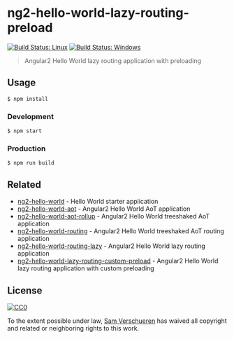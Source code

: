 # ng2-hello-world-lazy-routing-preload

[![Build Status: Linux](https://travis-ci.org/SamVerschueren/ng2-hello-world-lazy-routing-preload.svg?branch=master)](https://travis-ci.org/SamVerschueren/ng2-hello-world-lazy-routing-preload) [![Build Status: Windows](https://ci.appveyor.com/api/projects/status/csxuj06rkhx5f2qq/branch/master?svg=true)](https://ci.appveyor.com/project/SamVerschueren/ng2-hello-world-lazy-routing-preload/branch/master)

> Angular2 Hello World lazy routing application with preloading


## Usage

```
$ npm install
```

### Development

```
$ npm start
```

### Production

```
$ npm run build
```


## Related

- [ng2-hello-world](https://github.com/SamVerschueren/ng2-hello-world) - Hello World starter application
- [ng2-hello-world-aot](https://github.com/SamVerschueren/ng2-hello-world-aot) - Angular2 Hello World AoT application
- [ng2-hello-world-aot-rollup](https://github.com/SamVerschueren/ng2-hello-world-aot-rollup) - Angular2 Hello World treeshaked AoT application
- [ng2-hello-world-routing](https://github.com/SamVerschueren/ng2-hello-world-routing) - Angular2 Hello World treeshaked AoT routing application
- [ng2-hello-world-routing-lazy](https://github.com/SamVerschueren/ng2-hello-world-lazy-routing) - Angular2 Hello World lazy routing application
- [ng2-hello-world-lazy-routing-custom-preload](https://github.com/SamVerschueren/ng2-hello-world-lazy-routing-custom-preload) - Angular2 Hello World lazy routing application with custom preloading


## License

[![CC0](http://mirrors.creativecommons.org/presskit/buttons/88x31/svg/cc-zero.svg)](https://creativecommons.org/publicdomain/zero/1.0/)

To the extent possible under law, [Sam Verschueren](https://github.com/SamVerschueren) has waived all copyright and related or neighboring rights to this work.
